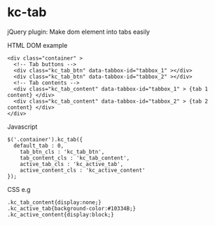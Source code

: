 kc-tab
======

jQuery plugin: Make dom element into tabs easily

HTML DOM example
<pre><code>&lt;div class="container" >
  &lt;!-- Tab buttons -->
  &lt;div class="kc_tab_btn" data-tabbox-id="tabbox_1" >&lt;/div>
  &lt;div class="kc_tab_btn" data-tabbox-id="tabbox_2" >&lt;/div>
  &lt;!-- Tab contents -->
  &lt;div class="kc_tab_content" data-tabbox-id="tabbox_1" > {tab 1 content} &lt;/div>
  &lt;div class="kc_tab_content" data-tabbox-id="tabbox_2" > {tab 2 content} &lt;/div>
&lt;/div>
</code></pre>

Javascript
<pre><code>$('.container').kc_tab({
  default_tab : 0,
	tab_btn_cls : 'kc_tab_btn',
	tab_content_cls : 'kc_tab_content',
	active_tab_cls : 'kc_active_tab',
	active_content_cls : 'kc_active_content'
});
</code></pre>

CSS
e.g 
<pre><code>.kc_tab_content{display:none;}
.kc_active_tab{background-color:#10334B;}
.kc_active_content{display:block;}
</code></pre>
